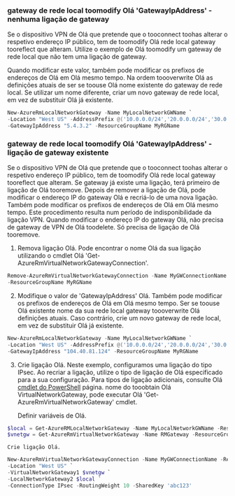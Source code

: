 ### <a name="gwipnoconnection"></a>gateway de rede local toomodify Olá 'GatewayIpAddress' - nenhuma ligação de gateway

Se o dispositivo VPN de Olá que pretende que o tooconnect toohas alterar o respetivo endereço IP público, tem de toomodify Olá rede local gateway tooreflect que alteram. Utilize o exemplo de Olá toomodify um gateway de rede local que não tem uma ligação de gateway.

Quando modificar este valor, também pode modificar os prefixos de endereços de Olá em Olá mesmo tempo. Na ordem toooverwrite Olá as definições atuais de ser se toouse Olá nome existente do gateway de rede local. Se utilizar um nome diferente, criar um novo gateway de rede local, em vez de substituir Olá já existente.

```powershell
New-AzureRmLocalNetworkGateway -Name MyLocalNetworkGWName `
-Location "West US" -AddressPrefix @('10.0.0.0/24','20.0.0.0/24','30.0.0.0/24') `
-GatewayIpAddress "5.4.3.2" -ResourceGroupName MyRGName
```

### <a name="gwipwithconnection"></a>gateway de rede local toomodify Olá 'GatewayIpAddress' - ligação de gateway existente

Se o dispositivo VPN de Olá que pretende que o tooconnect toohas alterar o respetivo endereço IP público, tem de toomodify Olá rede local gateway tooreflect que alteram. Se gateway já existe uma ligação, terá primeiro de ligação de Olá tooremove. Depois de remover a ligação de Olá, pode modificar o endereço IP do gateway Olá e recriá-lo de uma nova ligação. Também pode modificar os prefixos de endereços de Olá em Olá mesmo tempo. Este procedimento resulta num período de indisponibilidade da ligação VPN. Quando modificar o endereço IP do gateway Olá, não precisa de gateway de VPN de Olá toodelete. Só precisa de ligação de Olá tooremove.
 

1. Remova ligação Olá. Pode encontrar o nome Olá da sua ligação utilizando o cmdlet Olá 'Get-AzureRmVirtualNetworkGatewayConnection'.

  ```powershell
  Remove-AzureRmVirtualNetworkGatewayConnection -Name MyGWConnectionName `
  -ResourceGroupName MyRGName
  ```
2. Modifique o valor de 'GatewayIpAddress' Olá. Também pode modificar os prefixos de endereços de Olá em Olá mesmo tempo. Ser se toouse Olá existente nome da sua rede local gateway toooverwrite Olá definições atuais. Caso contrário, crie um novo gateway de rede local, em vez de substituir Olá já existente.

  ```powershell
  New-AzureRmLocalNetworkGateway -Name MyLocalNetworkGWName `
  -Location "West US" -AddressPrefix @('10.0.0.0/24','20.0.0.0/24','30.0.0.0/24') `
  -GatewayIpAddress "104.40.81.124" -ResourceGroupName MyRGName
  ```
3. Crie ligação Olá. Neste exemplo, configuramos uma ligação do tipo IPsec. Ao recriar a ligação, utilize o tipo de ligação de Olá especificado para a sua configuração. Para tipos de ligação adicionais, consulte Olá [cmdlet do PowerShell](https://msdn.microsoft.com/library/mt603611.aspx) página.  nome do tooobtain Olá VirtualNetworkGateway, pode executar Olá 'Get-AzureRmVirtualNetworkGateway' cmdlet.
   
    Definir variáveis de Olá.

  ```powershell
  $local = Get-AzureRMLocalNetworkGateway -Name MyLocalNetworkGWName -ResourceGroupName MyRGName `
  $vnetgw = Get-AzureRmVirtualNetworkGateway -Name RMGateway -ResourceGroupName MyRGName
  ```
   
    Crie ligação Olá.

  ```powershell 
  New-AzureRmVirtualNetworkGatewayConnection -Name MyGWConnectionName -ResourceGroupName MyRGName `
  -Location "West US" `
  -VirtualNetworkGateway1 $vnetgw `
  -LocalNetworkGateway2 $local `
  -ConnectionType IPsec -RoutingWeight 10 -SharedKey 'abc123'
  ```